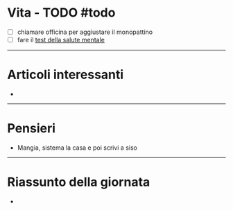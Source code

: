 # Vita - TODO #todo 
- [ ] chiamare officina per aggiustare il monopattino
- [ ] fare il [test della salute mentale](https://www.nhs.uk/mental-health/self-help/guides-tools-and-activities/depression-anxiety-self-assessment-quiz/)

---

# Articoli interessanti
- 

---

# Pensieri
- Mangia, sistema la casa e poi scrivi a siso

---

# Riassunto della giornata
- 